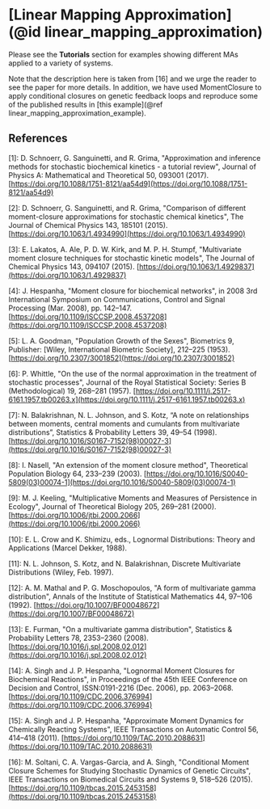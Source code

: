 # [Linear Mapping Approximation](@id linear_mapping_approximation)

Please see the **Tutorials** section for examples showing different MAs applied to a variety of systems.


Note that the description here is taken from [16] and we urge the reader to see the paper for more details. In addition, we have used MomentClosure to apply conditional closures on genetic feedback loops and reproduce some of the published results in [this example](@ref linear_mapping_approximation_example).

## References

[1]: D. Schnoerr, G. Sanguinetti, and R. Grima, "Approximation and inference methods for stochastic biochemical kinetics - a tutorial review", Journal of Physics A: Mathematical and Theoretical 50, 093001 (2017). [https://doi.org/10.1088/1751-8121/aa54d9](https://doi.org/10.1088/1751-8121/aa54d9)

[2]: D. Schnoerr, G. Sanguinetti, and R. Grima, "Comparison of different moment-closure approximations for stochastic chemical kinetics", The Journal of Chemical Physics 143, 185101 (2015). [https://doi.org/10.1063/1.4934990](https://doi.org/10.1063/1.4934990)

[3]: E. Lakatos, A. Ale, P. D. W. Kirk, and M. P. H. Stumpf, "Multivariate moment closure techniques for stochastic kinetic models", The Journal of Chemical Physics 143, 094107 (2015). [https://doi.org/10.1063/1.4929837](https://doi.org/10.1063/1.4929837)

[4]: J.  Hespanha,  "Moment  closure  for  biochemical  networks",  in  2008  3rd  International Symposium on Communications, Control and Signal Processing (Mar. 2008), pp. 142–147. [https://doi.org/10.1109/ISCCSP.2008.4537208](https://doi.org/10.1109/ISCCSP.2008.4537208)

[5]: L. A. Goodman, "Population Growth of the Sexes", Biometrics 9, Publisher: [Wiley, International Biometric Society], 212–225 (1953). [https://doi.org/10.2307/3001852](https://doi.org/10.2307/3001852)

[6]: P. Whittle, "On the use of the normal approximation in the treatment of stochastic processes", Journal of the Royal Statistical Society: Series B (Methodological) 19, 268–281 (1957). [https://doi.org/10.1111/j.2517-6161.1957.tb00263.x](https://doi.org/10.1111/j.2517-6161.1957.tb00263.x)

[7]: N. Balakrishnan, N. L. Johnson, and S. Kotz, “A note on relationships between moments, central moments and cumulants from multivariate distributions”, Statistics & Probability Letters 39, 49–54 (1998). [https://doi.org/10.1016/S0167-7152(98)00027-3](https://doi.org/10.1016/S0167-7152(98)00027-3)

[8]: I. Nasell, "An extension of the moment closure method", Theoretical Population Biology 64, 233–239 (2003). [https://doi.org/10.1016/S0040-5809(03)00074-1](https://doi.org/10.1016/S0040-5809(03)00074-1)

[9]: M. J. Keeling, "Multiplicative Moments and Measures of Persistence in Ecology", Journal of Theoretical Biology 205, 269–281 (2000). [https://doi.org/10.1006/jtbi.2000.2066](https://doi.org/10.1006/jtbi.2000.2066)

[10]: E. L. Crow and K. Shimizu, eds., Lognormal Distributions: Theory and Applications (Marcel Dekker, 1988).

[11]: N. L. Johnson, S. Kotz, and N. Balakrishnan, Discrete Multivariate Distributions (Wiley, Feb. 1997).

[12]: A. M. Mathal and P. G. Moschopoulos, "A form of multivariate gamma distribution", Annals of the Institute of Statistical Mathematics 44, 97–106 (1992). [https://doi.org/10.1007/BF00048672](https://doi.org/10.1007/BF00048672)

[13]: E. Furman, "On a multivariate gamma distribution", Statistics & Probability Letters 78, 2353–2360 (2008). [https://doi.org/10.1016/j.spl.2008.02.012](https://doi.org/10.1016/j.spl.2008.02.012)

[14]: A.  Singh  and  J.  P.  Hespanha,  "Lognormal  Moment  Closures  for  Biochemical  Reactions", in Proceedings of the 45th IEEE Conference on Decision and Control, ISSN:0191-2216 (Dec. 2006), pp. 2063–2068. [https://doi.org/10.1109/CDC.2006.376994](https://doi.org/10.1109/CDC.2006.376994)

[15]: A. Singh and J. P. Hespanha, "Approximate Moment Dynamics for Chemically Reacting Systems", IEEE Transactions on Automatic Control 56, 414–418 (2011). [https://doi.org/10.1109/TAC.2010.2088631](https://doi.org/10.1109/TAC.2010.2088631)

[16]: M. Soltani, C. A. Vargas-Garcia, and A. Singh, "Conditional Moment Closure Schemes for Studying Stochastic Dynamics of Genetic Circuits", IEEE Transactions on Biomedical Circuits and Systems 9, 518–526 (2015). [https://doi.org/10.1109/tbcas.2015.2453158](https://doi.org/10.1109/tbcas.2015.2453158)
